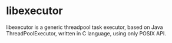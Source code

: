# libexecutor
libexecutor is a generic threadpool task executor, based on Java ThreadPoolExecutor, written in C language, using only POSIX API.
